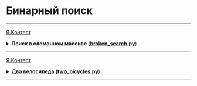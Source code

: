 # Бинарный поиск

---
[Я.Контест](https://contest.yandex.ru/contest/24735/problems/)

<details>
<summary>
<b>Поиск в сломанном массиве (<a href="broken_search.py">broken_search.py</a></b>)
</summary>

#### Условие

Алла ошиблась при копировании из одной структуры данных в другую.
Она хранила массив чисел в кольцевом буфере. Массив был отсортирован по возрастанию,
и в нём можно было найти элемент за логарифмическое время.
Алла скопировала данные из кольцевого буфера в обычный массив,
но сдвинула данные исходной отсортированной последовательности.
Теперь массив не является отсортированным.
Тем не менее, нужно обеспечить возможность находить в нем элемент за O(logn).
Можно предполагать, что в массиве только уникальные элементы. 

#### Формат ввода

Функция принимает массив натуральных чисел и искомое число k.
Длина массива не превосходит 10000. Элементы массива и число k не превосходят по значению 10000.
В примерах:
В первой строке записано число n –— длина массива.
Во второй строке записано положительное число k –— искомый элемент.
Далее в строку через пробел записано n натуральных чисел – элементы массива. 

#### Формат вывода

Функция должна вернуть индекс элемента, равного k,
если такой есть в массиве (нумерация с нуля). Если элемент не найден, функция должна вернуть −1.
Изменять массив нельзя.

#### Пример

<table>
  <tbody>
  <tr>
    <td><b>Ввод</b></td>
    <td><b>Вывод</b></td>
  </tr>
  <tr>
    <td valign="top">9<br>5<br>19 21 100 101 1 4 5 7 12</td>
  <td valign="top">6</td>
  </tr>
  </tbody>
</table>
<table>
  <tbody>
  <tr>
    <td><b>Ввод</b></td>
    <td><b>Вывод</b></td>
  </tr>
  <tr>
    <td valign="top">2<br>1<br>5 1</td>
  <td valign="top">1</td>
  </tr>
  </tbody>
</table>
</details>

---

[Я.Контест](https://contest.yandex.ru/contest/24734/problems/L/)

<details>
<summary>
<b>Два велосипеда (<a href="two_bicycles.py">two_bicycles.py</a></b>)
</summary>

#### Условие

Вася решил накопить денег на два одинаковых велосипеда — себе и сестре.
У Васи есть копилка, в которую каждый день он может добавлять деньги
(если, конечно, у него есть такая финансовая возможность). В процессе накопления Вася не вынимает деньги из копилки.
У вас есть информация о росте Васиных накоплений — сколько у Васи в копилке было денег в каждый из дней.
Ваша задача — по заданной стоимости велосипеда определить

первый день, в которой Вася смог бы купить один велосипед,
и первый день, в который Вася смог бы купить два велосипеда.

Решение должно работать за O(log n).

#### Формат ввода

В первой строке дано число дней n,
по которым велись наблюдения за Васиными накоплениями. 1 ≤ n ≤ 106.
В следующей строке записаны n целых неотрицательных чисел.
Числа идут в порядке неубывания. Каждое из чисел не превосходит 106.
В третьей строке записано целое положительное число s — стоимость велосипеда. 
Это число не превосходит 106.

#### Формат вывода

Нужно вывести два числа — номера дней по условию задачи.
Если необходимой суммы в копилке не нашлось, нужно вернуть -1 вместо номера дня.

#### Пример

<table>
  <tbody>
  <tr>
    <td><b>Ввод</b></td>
    <td><b>Вывод</b></td>
  </tr>
  <tr>
    <td valign="top">6<br>1 2 4 4 6 8<br>3</td>
  <td valign="top">3 5</td>
  </tr>
  </tbody>
</table>
<table>
  <tbody>
  <tr>
    <td><b>Ввод</b></td>
    <td><b>Вывод</b></td>
  </tr>
  <tr>
    <td valign="top">6<br>1 2 4 4 4 4<br>10</td>
  <td valign="top">-1 -1</td>
  </tr>
  </tbody>
</table>
</details>

---